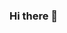 ### Hi there 👋

<!--
**Nidiade09/Nidiade09** is a ✨ _special_ ✨ repository because its `README.md` (this file) appears on your GitHub profile.

Here are some ideas to get you started:

- UNA PÁGINA DE MANUALIDADES ...
- 🌱 I’m currently learning ...
- 👯 Me gusta pintar
- 🤔 I’m looking for help with ...
- 💬 Ask me about ...
- 📫 How to reach me: ...
- 😄 Pronouns: ...
- ⚡ Fun fact: ...
-->
